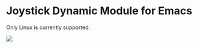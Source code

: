 # Joystick Dynamic Module for Emacs

Only Linux is currently supported.

![](http://i.imgur.com/f3yzzzx.png)
